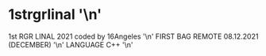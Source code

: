 # 1strgrlinal '\n'
1st RGR LINAL 2021 coded by 16Angeles '\n'
FIRST BAG REMOTE 08.12.2021 (DECEMBER) '\n'
LANGUAGE C++ '\n'
